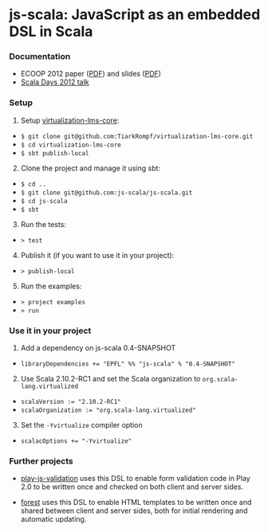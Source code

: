 # js-scala: JavaScript as an embedded DSL in Scala #

### Documentation

* ECOOP 2012 paper ([PDF](http://infoscience.epfl.ch/record/179888/files/js-scala-ecoop.pdf)) and slides ([PDF](http://pldi12.cs.purdue.edu/sites/default/files/slides_ecoop_gkossakowski.pdf))
* [Scala Days 2012 talk](http://skillsmatter.com/podcast/scala/javascript-embedded-dsl-scala)

### Setup

1. Setup [virtualization-lms-core](http://github.com/TiarkRompf/virtualization-lms-core):
  - `$ git clone git@github.com:TiarkRompf/virtualization-lms-core.git`
  - `$ cd virtualization-lms-core`
  - `$ sbt publish-local`
2. Clone the project and manage it using sbt:
  - `$ cd ..`
  - `$ git clone git@github.com:js-scala/js-scala.git`
  - `$ cd js-scala`
  - `$ sbt`
3. Run the tests:
  - `> test`
4. Publish it (if you want to use it in your project):
  - `> publish-local`
5. Run the examples:
  - `> project examples`
  - `> run`

### Use it in your project

1. Add a dependency on js-scala 0.4-SNAPSHOT
  - `libraryDependencies += "EPFL" %% "js-scala" % "0.4-SNAPSHOT"`
2. Use Scala 2.10.2-RC1 and set the Scala organization to `org.scala-lang.virtualized`
  - `scalaVersion := "2.10.2-RC1"`
  - `scalaOrganization := "org.scala-lang.virtualized"`
3. Set the `-Yvirtualize` compiler option
  - `scalacOptions += "-Yvirtualize"`

### Further projects

* [play-js-validation](http://github.com/js-scala/play-js-validation) uses this DSL to enable form validation code in Play 2.0 to be written once and checked on both client and server sides.

* [forest](http://github.com/js-scala/forest) uses this DSL to enable HTML templates to be written once and shared between client and server sides, both for initial rendering and automatic updating.
